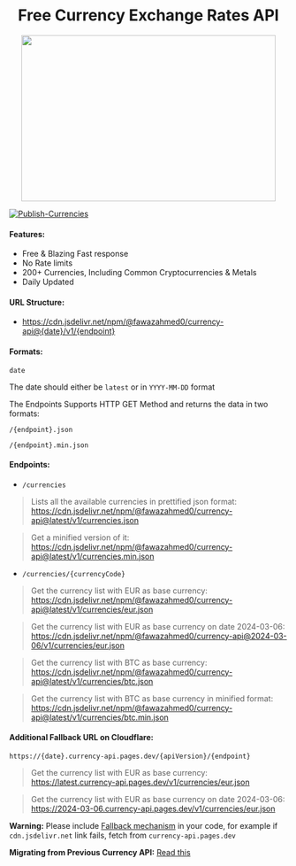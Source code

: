 <h1 align="center">Free Currency Exchange Rates API</h1> 

<p align="center">
  <img width="460" height="300" src="https://github.com/fawazahmed0/exchange-api/raw/main/money.jpg">
</p>

[![Publish-Currencies](https://github.com/fawazahmed0/exchange-api/actions/workflows/run.yml/badge.svg)](https://github.com/fawazahmed0/exchange-api/actions/workflows/run.yml)


#### Features:
- Free & Blazing Fast response
- No Rate limits
- 200+ Currencies, Including Common Cryptocurrencies & Metals
- Daily Updated


#### URL Structure:
+ https://cdn.jsdelivr.net/npm/@fawazahmed0/currency-api@{date}/v1/{endpoint}

#### Formats:

`date`

The date should either be `latest` or in `YYYY-MM-DD` format <br>

The Endpoints Supports HTTP GET Method and returns the data in two formats:

`/{endpoint}.json`

`/{endpoint}.min.json`


#### Endpoints:

- `/currencies`<br>
> Lists all the available currencies in prettified json format:<br>
 https://cdn.jsdelivr.net/npm/@fawazahmed0/currency-api@latest/v1/currencies.json <br>

> Get a minified version of it:<br>
https://cdn.jsdelivr.net/npm/@fawazahmed0/currency-api@latest/v1/currencies.min.json <br>

- `/currencies/{currencyCode}`<br>
> Get the currency list with EUR as base currency:<br>
https://cdn.jsdelivr.net/npm/@fawazahmed0/currency-api@latest/v1/currencies/eur.json <br>

> Get the currency list with EUR as base currency on date 2024-03-06:<br>
https://cdn.jsdelivr.net/npm/@fawazahmed0/currency-api@2024-03-06/v1/currencies/eur.json <br>

> Get the currency list with BTC as base currency:<br>
https://cdn.jsdelivr.net/npm/@fawazahmed0/currency-api@latest/v1/currencies/btc.json <br>

> Get the currency list with BTC as base currency in minified format:<br>
https://cdn.jsdelivr.net/npm/@fawazahmed0/currency-api@latest/v1/currencies/btc.min.json <br>

#### Additional Fallback URL on Cloudflare: 

`https://{date}.currency-api.pages.dev/{apiVersion}/{endpoint}`

> Get the currency list with EUR as base currency:<br>
https://latest.currency-api.pages.dev/v1/currencies/eur.json

> Get the currency list with EUR as base currency on date 2024-03-06:<br>
https://2024-03-06.currency-api.pages.dev/v1/currencies/eur.json

**Warning:** Please include [Fallback mechanism](https://github.com/fawazahmed0/exchange-api/issues/90#issue-2168885277) in your code, for example if `cdn.jsdelivr.net` link fails, fetch from `currency-api.pages.dev`

**Migrating from Previous Currency API:** [Read this](https://github.com/fawazahmed0/exchange-api/blob/main/MIGRATION.md)


